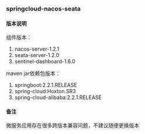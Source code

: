 ### springcloud-nacos-seata

#### 版本说明

组件版本：

1. nacos-server-1.2.1
2. seata-server-1.2.0
3. sentinel-dashboard-1.6.0

maven jar依赖包版本：

1. springboot:2.2.1.RELEASE
2. spring-cloud:Hoxton.SR3
3. spring-cloud-alibaba:2.2.1.RELEASE

#### 备注

微服务应用存在很多跨版本兼容问题，不建议随便更换版本